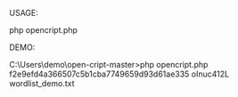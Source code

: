 USAGE:

php opencript.php <HASH> <SALT> <WORDLIST>


DEMO:

C:\Users\demo\open-cript-master>php opencript.php f2e9efd4a366507c5b1cba7749659d93d61ae335 oInuc412L wordlist_demo.txt
